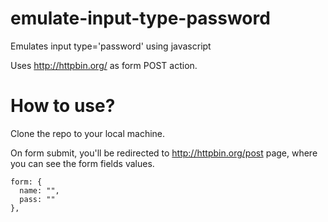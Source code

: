 # emulate-input-type-password
Emulates input type='password' using javascript

Uses http://httpbin.org/ as form POST action.

# How to use?

Clone the repo to your local machine.

On form submit, you'll be redirected to http://httpbin.org/post page, where you can see the form fields values.

```
form: {
  name: "",
  pass: ""
},
```
